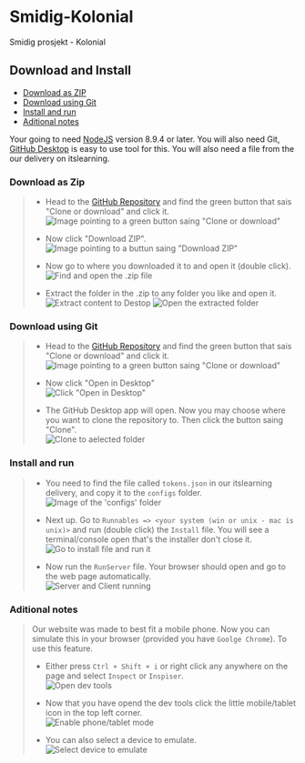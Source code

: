 # Smidig-Kolonial
Smidig prosjekt - Kolonial

## Download and Install

 - [Download as ZIP](#download-as-zip)
 - [Download using Git](#download-using-git)
 - [Install and run](#install-and-run)
 - [Aditional notes](#aditional-notes)

Your going to need [NodeJS](https://nodejs.org/en/ "NodeJS Home Page") version 8.9.4 or later. You will also need Git, [GitHub Desktop](https://desktop.github.com/ "GitHub Desktop Home Page") is easy to use tool for this. You will also need a file from the our delivery on itslearning.

### Download as Zip

> - Head to the [GitHub Repository](https://github.com/Westerdals/PRO200-17-17) and find the green button that sais "Clone or download" and click it.  
> ![Image pointing to a green button saing "Clone or download"](https://puu.sh/AEy1Q/21c444b9f3.png)
>
> - Now click "Download ZIP".  
> ![Image pointing to a buttun saing "Download ZIP"](https://puu.sh/AEy78/328a0dd9c2.png)
>
> - Now go to where you downloaded it to and open it (double click).  
> ![Find and open the .zip file](https://puu.sh/AEygE/e4aa323052.png)
>
> - Extract the folder in the .zip to any folder you like and open it.  
> ![Extract content to Destop](https://puu.sh/AEyl7/0361b15157.png)
> ![Open the extracted folder](https://puu.sh/AEyrN/8cc79a65e2.png)
>

### Download using Git

> - Head to the [GitHub Repository](https://github.com/Westerdals/PRO200-17-17) and find the green button that sais "Clone or download" and click it.  
> ![Image pointing to a green button saing "Clone or download"](https://puu.sh/AEy1Q/21c444b9f3.png)
>
> - Now click "Open in Desktop"  
> ![Click "Open in Desktop"](https://puu.sh/AEzP1/bc0fe01a9c.png)
> 
> - The GitHub Desktop app will open. Now you may choose where you want to clone the repository to. Then click the button saing "Clone".  
> ![Clone to aelected folder](https://puu.sh/AEA1s/6f0596cd68.png)

### Install and run

> - You need to find the file called `tokens.json` in our itslearning delivery, and copy it to the `configs` folder.  
> ![Image of the 'configs' folder](https://puu.sh/AEA83/0d587ad047.png)
>
> - Next up. Go to `Runnables => <your system (win or unix - mac is unix)>` and run (double click) the `Install` file. You will see a terminal/console open that's the installer don't close it.  
> ![Go to install file and run it](https://puu.sh/AEySf/bcaff6458b.png)
>
> - Now run the `RunServer` file. Your browser should open and go to the web page automatically.  
> ![Server and Client running](https://puu.sh/AEzGM/f0d4ade7c7.png)

### Aditional notes

> Our website was made to best fit a mobile phone. Now you can simulate this in your browser (provided you have `Goolge Chrome`). To use this feature.  
> - Either press `Ctrl + Shift + i` or right click any anywhere on the page and select `Inspect` or `Inspiser`.  
> ![Open dev tools](https://puu.sh/AEApU/9707061859.png)
>
> - Now that you have opend the dev tools click the little mobile/tablet icon in the top left corner.  
> ![Enable phone/tablet mode](https://puu.sh/AEAtq/24e5a69646.png)
>
> - You can also select a device to emulate.  
> ![Select device to emulate](https://puu.sh/AEAxT/da3276e37d.png)